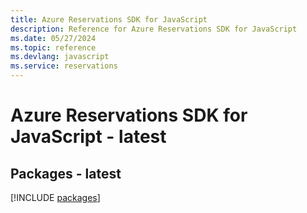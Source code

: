 ```yaml
---
title: Azure Reservations SDK for JavaScript
description: Reference for Azure Reservations SDK for JavaScript
ms.date: 05/27/2024
ms.topic: reference
ms.devlang: javascript
ms.service: reservations
---
```

# Azure Reservations SDK for JavaScript - latest
## Packages - latest
[!INCLUDE [packages](reservations-index.md)]
